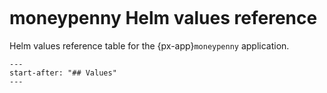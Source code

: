 ```{px-app-values} moneypenny
```

# moneypenny Helm values reference

Helm values reference table for the {px-app}`moneypenny` application.

```{include} ../../../services/moneypenny/README.md
---
start-after: "## Values"
---
```
